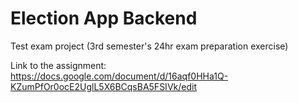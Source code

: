 # Election App Backend
Test exam project (3rd semester's 24hr exam preparation exercise)

Link to the assignment:  
https://docs.google.com/document/d/16aqf0HHa1Q-KZumPfOr0ocE2UglL5X6BCqsBA5FSIVk/edit
